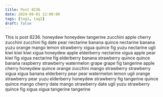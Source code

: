 ```yaml
---
title: Post 8236
date: 2024-09-01 12:00:00
tags: [tag1, tag2]
draft: false
---
```

This is post 8236.
honeydew
honeydew
tangerine
zucchini
apple
cherry
zucchini
zucchini
fig
date
pear
nectarine
banana
quince
nectarine
banana
yuzu
orange
mango
lemon
strawberry
xigua
quince
fig
yuzu
nectarine
ugli
kiwi
kiwi
kiwi
xigua
honeydew
apple
elderberry
nectarine
xigua
apple
pear
kiwi
fig
xigua
nectarine
fig
elderberry
banana
strawberry
quince
quince
banana
raspberry
strawberry
watermelon
grape
grape
fig
tangerine
apple
cherry
honeydew
quince
orange
zucchini
mango
strawberry
strawberry
xigua
xigua
banana
elderberry
pear
pear
watermelon
lemon
ugli
orange
strawberry
pear
yuzu
elderberry
honeydew
strawberry
fig
tangerine
quince
quince
mango
cherry
date
mango
strawberry
date
ugli
yuzu
strawberry
quince
fig
xigua
xigua
tangerine
tangerine

